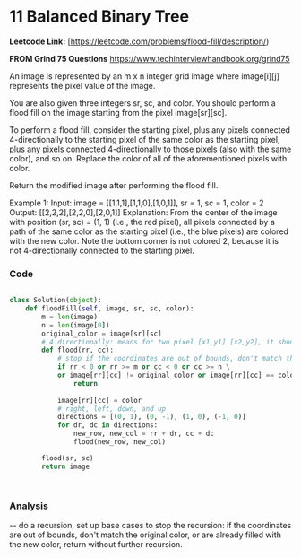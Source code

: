 # 11 Balanced Binary Tree

**Leetcode Link:** [https://leetcode.com/problems/flood-fill/description/)

**FROM Grind 75 Questions** https://www.techinterviewhandbook.org/grind75


An image is represented by an m x n integer grid image where image[i][j] represents the pixel value of the image.

You are also given three integers sr, sc, and color. You should perform a flood fill on the image starting from the pixel image[sr][sc].

To perform a flood fill, consider the starting pixel, plus any pixels connected 4-directionally to the starting pixel of the same color as the starting pixel, plus any pixels connected 4-directionally to those pixels (also with the same color), and so on. Replace the color of all of the aforementioned pixels with color.

Return the modified image after performing the flood fill.

Example 1: Input: image = [[1,1,1],[1,1,0],[1,0,1]], sr = 1, sc = 1, color = 2
Output: [[2,2,2],[2,2,0],[2,0,1]]
Explanation: From the center of the image with position (sr, sc) = (1, 1) (i.e., the red pixel), all pixels connected by a path of the same color as the starting pixel (i.e., the blue pixels) are colored with the new color.
Note the bottom corner is not colored 2, because it is not 4-directionally connected to the starting pixel.


### Code

```python

class Solution(object):
    def floodFill(self, image, sr, sc, color):
        m = len(image)
        n = len(image[0])
        original_color = image[sr][sc]
        # 4 directionally: means for two pixel [x1,y1] [x2,y2], it should be |x1-x2| <=1 or |y1-y2| <=1 
        def flood(rr, cc):
            # stop if the coordinates are out of bounds, don't match the original color, or are already filled with the new color
            if rr < 0 or rr >= m or cc < 0 or cc >= n \
            or image[rr][cc] != original_color or image[rr][cc] == color:
                return
            
            image[rr][cc] = color
            # right, left, down, and up
            directions = [(0, 1), (0, -1), (1, 0), (-1, 0)]
            for dr, dc in directions:
                new_row, new_col = rr + dr, cc + dc
                flood(new_row, new_col)

        flood(sr, sc)
        return image

      
 ```


### Analysis
-- do a recursion, set up base cases to stop the recursion: if the coordinates are out of bounds, don't match the original color, or are already filled with the new color, return without further recursion.

